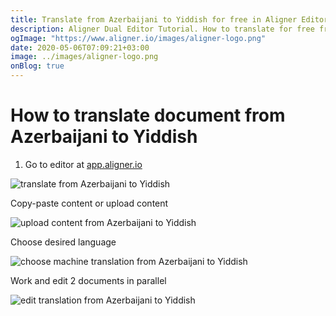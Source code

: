 ```yaml
---
title: Translate from Azerbaijani to Yiddish for free in Aligner Editor
description: Aligner Dual Editor Tutorial. How to translate for free from Azerbaijani to Yiddish. Aligner is multilingual document management platform. 
ogImage: "https://www.aligner.io/images/aligner-logo.png"
date: 2020-05-06T07:09:21+03:00
image: ../images/aligner-logo.png
onBlog: true
---
```


# How to translate document from Azerbaijani to Yiddish

1. Go to editor at [app.aligner.io](https://app.aligner.io "Aligner App web page")

![translate from Azerbaijani to Yiddish](../aligner-blank-editor.png "translate from Azerbaijani to Yiddish")

Copy-paste content or upload content

![upload content from Azerbaijani to Yiddish](../aligner-uploaded-document.png "upload content from Azerbaijani to Yiddish")

Choose desired language

![choose machine translation from Azerbaijani to Yiddish](../aligner-language-dropdown.png "choose machine translation from Azerbaijani to Yiddish")

Work and edit 2 documents in parallel

![edit translation from Azerbaijani to Yiddish](../aligner-double-sitded-editor.png "edit translation from Azerbaijani to Yiddish")

